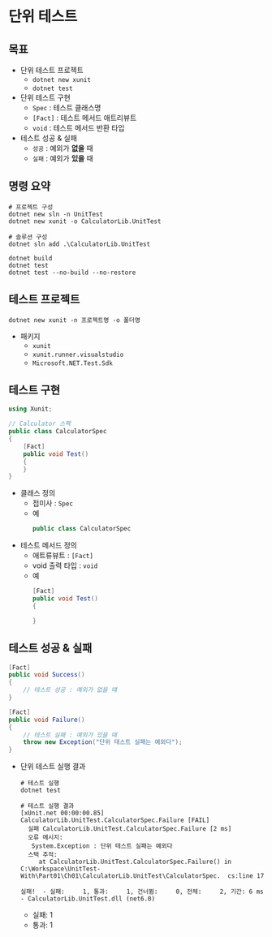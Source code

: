 # 단위 테스트

## 목표
- 단위 테스트 프로젝트
  - `dotnet new xunit`
  - `dotnet test`
- 단위 테스트 구현
  - `Spec` : 테스트 클래스명
  - `[Fact]` : 테스트 메서드 애트리뷰트
  - `void` : 테스트 메서드 반환 타입
- 테스트 성공 & 실패
  - `성공` : 예외가 **없을** 때
  - `실패` : 예외가 **있을** 때

## 명령 요약
```shell
# 프로젝트 구성
dotnet new sln -n UnitTest
dotnet new xunit -o CalculatorLib.UnitTest

# 솔루션 구성
dotnet sln add .\CalculatorLib.UnitTest

dotnet build
dotnet test
dotnet test --no-build --no-restore
```

## 테스트 프로젝트
```
dotnet new xunit -n 프로젝트명 -o 폴더명
```
- 패키지
  - `xunit`
  - `xunit.runner.visualstudio`
  - `Microsoft.NET.Test.Sdk`

## 테스트 구현
```cs
using Xunit;

// Calculator 스펙
public class CalculatorSpec
{
    [Fact]
    public void Test()
    {
    }
}
```
- 클래스 정의
  - 접미사 : `Spec`
  - 예
    ```cs
    public class CalculatorSpec
    ```
- 테스트 메서드 정의
  - 애트류뷰트 : `[Fact]`
  - void 출력 타입 : `void`
  - 예
    ```cs
    [Fact]
    public void Test()
    {

    }
    ```

## 테스트 성공 & 실패
```cs
[Fact]
public void Success()
{
    // 테스트 성공 : 예외가 없을 떄
}

[Fact]
public void Failure()
{
    // 테스트 실패 : 예외가 있을 때
    throw new Exception("단위 테스트 실패는 예외다");
}
```
- 단위 테스트 실행 결과
  ```shell
  # 테스트 실행
  dotnet test

  # 테스트 실행 결과
  [xUnit.net 00:00:00.85]     CalculatorLib.UnitTest.CalculatorSpec.Failure [FAIL]
    실패 CalculatorLib.UnitTest.CalculatorSpec.Failure [2 ms]
    오류 메시지:
     System.Exception : 단위 테스트 실패는 예외다
    스택 추적:
       at CalculatorLib.UnitTest.CalculatorSpec.Failure() in C:\Workspace\UnitTest-With\Part01\Ch01\CalculatorLib.UnitTest\CalculatorSpec.  cs:line 17

  실패!  - 실패:     1, 통과:     1, 건너뜀:     0, 전체:     2, 기간: 6 ms - CalculatorLib.UnitTest.dll (net6.0)
  ```
  - 실패: 1
  - 통과: 1